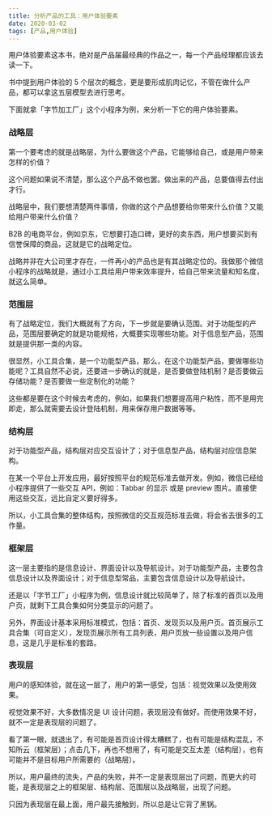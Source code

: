 ```yaml
---
title: 分析产品的工具：用户体验要素
date: 2020-03-02
tags: [产品,用户体验]
---
```


用户体验要素这本书，绝对是产品届最经典的作品之一，每一个产品经理都应该去读一下。

书中提到用户体验的 5 个层次的概念，更是要形成肌肉记忆，不管在做什么产品，都可以拿这五层模型去进行思考。

下面就拿「字节加工厂」这个小程序为例，来分析一下它的用户体验要素。

### 战略层
第一个要考虑的就是战略层，为什么要做这个产品，它能够给自己，或是用户带来怎样的价值？

这个问题如果说不清楚，那么这个产品不做也罢。做出来的产品，总要值得去付出才行。

战略层中，我们要想清楚两件事情，你做的这个产品想要给你带来什么价值？又能给用户带来什么价值？

B2B 的电商平台，例如京东，它想要打造口碑，更好的卖东西，用户想要买到有信誉保障的商品，这就是它的战略定位。

战略并非在大公司里才存在，一件再小的产品也是有其战略定位的。我做那个微信小程序的战略就是，通过小工具给用户带来效率提升，给自己带来流量和知名度，就这么简单。

### 范围层
有了战略定位，我们大概就有了方向，下一步就是要确认范围。对于功能型的产品，范围层要确定的就是功能规格，大概要实现哪些功能。对于信息型产品，范围就是提供那一类的内容。

很显然，小工具合集，是一个功能型产品，那么，在这个功能型产品，要做哪些功能呢？工具自然不必说，还要进一步确认的就是，是否要做登陆机制？是否要做云存储功能？是否要做一些定制化的功能？

这些都是要在这个时候去考虑的，例如，如果我们想要提高用户粘性，而不是用完即走，那么就需要去设计登陆机制，用来保存用户数据等等。

### 结构层
对于功能型产品，结构层对应交互设计了；对于信息型产品，结构层对应信息架构。

在某一个平台上开发应用，最好按照平台的规范标准去做开发。例如，微信已经给小程序提供了一些交互 API，例如：Tabbar 的显示 或是 preview 图片。直接使用这些交互，远比自定义要好得多。

所以，小工具合集的整体结构，按照微信的交互规范标准去做，将会省去很多的工作量。

### 框架层
这一层主要指的是信息设计、界面设计以及导航设计。对于功能型产品，主要包含信息设计以及界面设计；对于信息型常品，主要包含信息设计以及导航设计。

还是以「字节工厂」小程序为例，信息设计就比较简单了，除了标准的首页以及用户页，就剩下工具合集如何分类显示的问题了。

另外，界面设计基本采用标准模式，包括：首页、发现页以及用户页。首页展示工具合集（可自定义），发现页展示所有工具列表，用户页放一些设置以及用户信息，这是几乎是标准的套路。

### 表现层
用户的感知体验，就在这一层了，用户的第一感受，包括：视觉效果以及使用效果。

视觉效果不好，大多数情况是 UI 设计问题，表现层没有做好。而使用效果不好，就不一定是表现层的问题了。

看了第一眼，就退出了，有可能是首页设计得太糟糕了，也有可能是结构混乱，不知所云（框架层）；点击几下，再也不想用了，有可能是交互太差（结构层），也有可能并不是目标用户所需要的（战略层）。

所以，用户最终的流失，产品的失败，并不一定是表现层出了问题，而更大的可能，是表现层之上的框架层、结构层、范围层以及战略层，出现了问题。

只因为表现层在最上面，用户最先接触到，所以总是让它背了黑锅。